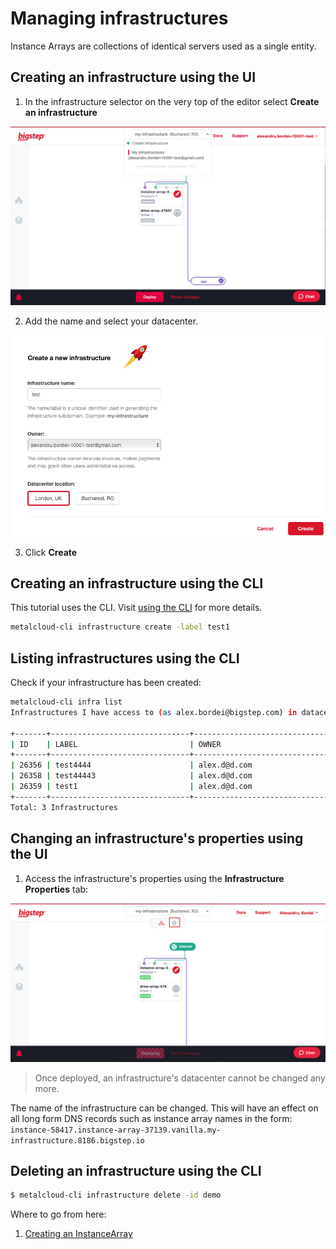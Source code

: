 # Managing infrastructures

Instance Arrays are collections of identical servers used as a single entity.

## Creating an infrastructure using the UI

1. In the infrastructure selector on the very top of the editor select **Create an infrastructure**

![](/assets/guides/creating_an_infrastructure1.png)


2. Add the name and select your datacenter.


![](/assets/guides/creating_an_infrastructure2.png)


3. Click **Create**

## Creating an infrastructure using the CLI

This tutorial uses the CLI. Visit [using the CLI](/guides/using_the_cli) for more details.


 ```bash
 metalcloud-cli infrastructure create -label test1
 ```

## Listing infrastructures using the CLI

Check if your infrastructure has been created:

 ```bash
metalcloud-cli infra list
Infrastructures I have access to (as alex.bordei@bigstep.com) in datacenter uk-reading

+-------+-------------------------------+----------------------------------+-----------+---------+--------------+
| ID    | LABEL                         | OWNER                            | REL.      | STATUS  | DATACENTER   |
+-------+-------------------------------+----------------------------------+-----------+---------+--------------+
| 26356 | test4444                      | alex.d@d.com                     | OWNER     | ordered | uk-reading   |
| 26358 | test44443                     | alex.d@d.com                     | OWNER     | ordered | uk-reading   |
| 26359 | test1                         | alex.d@d.com                     | OWNER     | ordered | uk-reading   |
+-------+-------------------------------+----------------------------------+-----------+---------+--------------+
Total: 3 Infrastructures
 ```


## Changing an infrastructure's properties using the UI

1. Access the infrastructure's properties using the **Infrastructure Properties** tab:

![](/assets/guides/managing_infrastructures1.png)

> Once deployed, an infrastructure's datacenter cannot be changed any more.

The name of the infrastructure can be changed. This will have an effect on all long form DNS records such as instance array names in the form: `instance-58417.instance-array-37139.vanilla.my-infrastructure.8186.bigstep.io`

## Deleting an infrastructure using the CLI

```bash
$ metalcloud-cli infrastructure delete -id demo
```

Where to go from here:
1. [Creating an InstanceArray](/guides/managing_instance_arrays)

